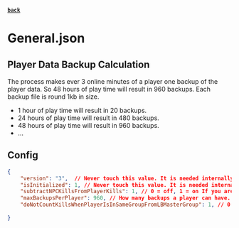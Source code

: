 [**`back`**](../Readme.md)

# General.json

## Player Data Backup Calculation
The process makes ever 3 online minutes of a player one backup of the player data. So 48 hours of play time will result in 960 backups. Each backup file is round 1kb in size. 
- 1 hour of play time will result in 20 backups.
- 24 hours of play time will result in 480 backups.
- 48 hours of play time will result in 960 backups.
- ...

## Config

````json lines
{
    "version": "3",  // Never touch this value. It is needed internally
    "isInitialized": 1, // Never touch this value. It is needed internally
    "subtractNPCKillsFromPlayerKills": 1, // 0 = off, 1 = on If you are using NPC's, and you kill them, some mods count this as a player kill. If you're mod do that, and you don't want that, set this to 1 and the kill will subtract from the player kills
    "maxBackupsPerPlayer": 960, // How many backups a player can have. If a player has more backups, the oldest backup will be deleted. -1 deactivates this feature.
    "doNotCountKillsWhenPlayerIsInSameGroupFromLBMasterGroup": 1, // 0 = off, 1 = on If a player is in the same group (LBMasters Advanced Groups), the kills will not be counted, if a teammate was killed
  
}
````